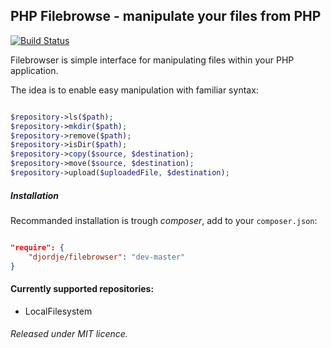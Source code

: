 ## PHP Filebrowse - manipulate your files from PHP

[![Build Status](https://travis-ci.org/djordje/filebrowser.png?branch=master)](https://travis-ci.org/djordje/filebrowser)

Filebrowser is simple interface for manipulating files within your PHP application.

The idea is to enable easy manipulation with familiar syntax:

```php

$repository->ls($path);
$repository->mkdir($path);
$repository->remove($path);
$repository->isDir($path);
$repository->copy($source, $destination);
$repository->move($source, $destination);
$repository->upload($uploadedFile, $destination);

```

##### Installation

Recommanded installation is trough *composer*, add to your `composer.json`:

```json

"require": {
	"djordje/filebrowser": "dev-master"
}

```

#### Currently supported repositories:

* LocalFilesystem

###### Released under MIT licence.